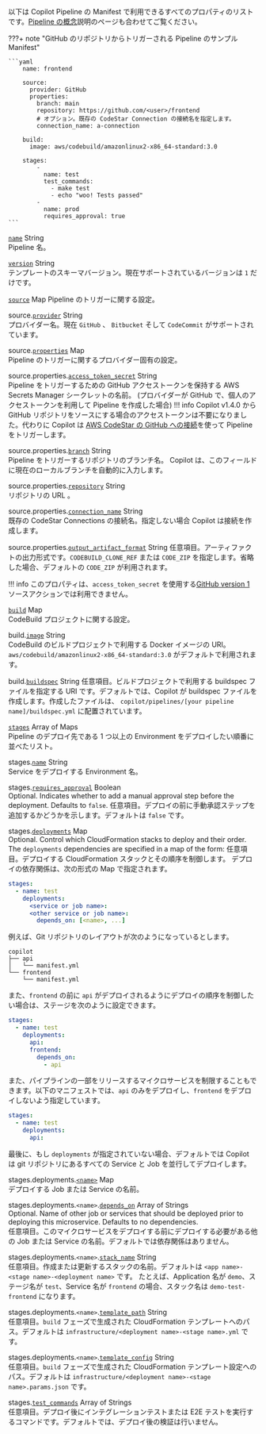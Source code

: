 以下は Copilot Pipeline の Manifest で利用できるすべてのプロパティのリストです。[Pipeline の概念](../concepts/pipelines.ja.md)説明のページも合わせてご覧ください。

???+ note "GitHub のリポジトリからトリガーされる Pipeline のサンプル Manifest"

    ```yaml
        name: frontend
    
        source:
          provider: GitHub
          properties:
            branch: main
            repository: https://github.com/<user>/frontend
            # オプション。既存の CodeStar Connection の接続名を指定します。
            connection_name: a-connection
    
        build:
          image: aws/codebuild/amazonlinux2-x86_64-standard:3.0
    
        stages:
            -
              name: test
              test_commands:
                - make test
                - echo "woo! Tests passed"
            -
              name: prod
              requires_approval: true
    ```

<a id="name" href="#name" class="field">`name`</a> <span class="type">String</span>  
Pipeline 名。

<div class="separator"></div>

<a id="version" href="#version" class="field">`version`</a> <span class="type">String</span>  
テンプレートのスキーマバージョン。現在サポートされているバージョンは `1` だけです。

<div class="separator"></div>

<a id="source" href="#source" class="field">`source`</a> <span class="type">Map</span> 
Pipeline のトリガーに関する設定。

<span class="parent-field">source.</span><a id="source-provider" href="#source-provider" class="field">`provider`</a> <span class="type">String</span>  
プロバイダー名。現在 `GitHub` 、 `Bitbucket` そして `CodeCommit` がサポートされています。

<span class="parent-field">source.</span><a id="source-properties" href="#source-properties" class="field">`properties`</a> <span class="type">Map</span>  
Pipeline のトリガーに関するプロバイダー固有の設定。

<span class="parent-field">source.properties.</span><a id="source-properties-ats" href="#source-properties-ats" class="field">`access_token_secret`</a> <span class="type">String</span>  
Pipeline をトリガーするための GitHub アクセストークンを保持する AWS Secrets Manager シークレットの名前。
(プロバイダーが GitHub で、個人のアクセストークンを利用して Pipeline を作成した場合)
!!! info
    Copilot v1.4.0 から GitHub リポジトリをソースにする場合のアクセストークンは不要になりました。代わりに Copilot は [AWS CodeStar の GitHub への接続](https://docs.aws.amazon.com/ja_jp/codepipeline/latest/userguide/update-github-action-connections.html)を使って Pipeline をトリガーします。

<span class="parent-field">source.properties.</span><a id="source-properties-branch" href="#source-properties-branch" class="field">`branch`</a> <span class="type">String</span>  
Pipeline をトリガーするリポジトリのブランチ名。 Copilot は、このフィールドに現在のローカルブランチを自動的に入力します。

<span class="parent-field">source.properties.</span><a id="source-properties-repository" href="#source-properties-repository" class="field">`repository`</a> <span class="type">String</span>  
リポジトリの URL 。

<span class="parent-field">source.properties.</span><a id="source-properties-connection-name" href="#source-properties-connection-name" class="field">`connection_name`</a> <span class="type">String</span>  
既存の CodeStar Connections の接続名。指定しない場合 Copilot は接続を作成します。

<span class="parent-field">source.properties.</span><a id="source-properties-output-artifact-format" href="#source-properties-output-artifact-format" class="field">`output_artifact_format`</a> <span class="type">String</span>
任意項目。アーティファクトの出力形式です。`CODEBUILD_CLONE_REF` または `CODE_ZIP` を指定します。省略した場合、デフォルトの `CODE_ZIP` が利用されます。

!!! info
    このプロパティは、`access_token_secret` を使用する[GitHub version 1](https://docs.aws.amazon.com/ja_jp/codepipeline/latest/userguide/appendix-github-oauth.html) ソースアクションでは利用できません。

<div class="separator"></div>

<a id="build" href="#build" class="field">`build`</a> <span class="type">Map</span>  
CodeBuild プロジェクトに関する設定。

<span class="parent-field">build.</span><a id="build-image" href="#build-image" class="field">`image`</a> <span class="type">String</span>  
CodeBuild のビルドプロジェクトで利用する Docker イメージの URI。`aws/codebuild/amazonlinux2-x86_64-standard:3.0` がデフォルトで利用されます。

<span class="parent-field">build.</span><a id="build-buildspec" href="#build-buildspec" class="field">`buildspec`</a> <span class="type">String</span>
任意項目。ビルドプロジェクトで利用する buildspec ファイルを指定する URI です。デフォルトでは、Copilot  が buildspec ファイルを作成します。作成したファイルは、 `copilot/pipelines/[your pipeline name]/buildspec.yml` に配置されています。

<div class="separator"></div>

<a id="stages" href="#stages" class="field">`stages`</a> <span class="type">Array of Maps</span>  
Pipeline のデプロイ先である 1 つ以上の Environment をデプロイしたい順番に並べたリスト。

<span class="parent-field">stages.</span><a id="stages-name" href="#stages-name" class="field">`name`</a> <span class="type">String</span>  
Service をデプロイする Environment 名。

<span class="parent-field">stages.</span><a id="stages-approval" href="#stages-approval" class="field">`requires_approval`</a> <span class="type">Boolean</span>   
Optional. Indicates whether to add a manual approval step before the deployment. Defaults to `false`.
任意項目。デプロイの前に手動承認ステップを追加するかどうかを示します。デフォルトは `false` です。

<span class="parent-field">stages.</span><a id="stages-deployments" href="#stages-deployments" class="field">`deployments`</a> <span class="type">Map</span>  
Optional. Control which CloudFormation stacks to deploy and their order.  
The `deployments` dependencies are specified in a map of the form:
任意項目。デプロイする CloudFormation スタックとその順序を制御します。
デプロイの依存関係は、次の形式の Map で指定されます。
```yaml
stages:
  - name: test
    deployments:
      <service or job name>:
      <other service or job name>:
        depends_on: [<name>, ...]
```

例えば、Git リポジトリのレイアウトが次のようになっているとします。
```
copilot
├── api
│   └── manifest.yml
└── frontend
    └── manifest.yml
```

また、`frontend` の前に `api` がデプロイされるようにデプロイの順序を制御したい場合は、ステージを次のように設定できます。
```yaml
stages:
  - name: test
    deployments:
      api:
      frontend:
        depends_on:
          - api
```
また、パイプラインの一部をリリースするマイクロサービスを制限することもできます。以下のマニフェストでは、`api` のみをデプロイし、`frontend` をデプロイしないよう指定しています。
```yaml
stages:
  - name: test
    deployments:
      api:
```

最後に、もし `deployments` が指定されていない場合、デフォルトでは Copilot は git リポジトリにあるすべての Service と Job を並行してデプロイします。

<span class="parent-field">stages.deployments.</span><a id="stages-deployments-name" href="#stages-deployments-name" class="field">`<name>`</a> <span class="type">Map</span>   
デプロイする Job または Service の名前。

<span class="parent-field">stages.deployments.`<name>`.</span><a id="stages-deployments-dependson" href="#stages-deployments-dependson" class="field">`depends_on`</a> <span class="type">Array of Strings</span>    
Optional. Name of other job or services that should be deployed prior to deploying this microservice. Defaults to no dependencies.  
任意項目。このマイクロサービスをデプロイする前にデプロイする必要がある他の Job または Service の名前。デフォルトでは依存関係はありません。

<span class="parent-field">stages.deployments.`<name>`.</span><a id="stages-deployments-stackname" href="#stages-deployments-stackname" class="field">`stack_name`</a> <span class="type">String</span>  
任意項目。作成または更新するスタックの名前。デフォルトは `<app name>-<stage name>-<deployment name>` です。
たとえば、Application 名が `demo`、ステージ名が `test`、Service 名が `frontend` の場合、スタック名は `demo-test-frontend` になります。

<span class="parent-field">stages.deployments.`<name>`.</span><a id="stages-deployments-templatepath" href="#stages-deployments-templatepath" class="field">`template_path`</a> <span class="type">String</span>  
任意項目。`build` フェーズで生成された CloudFormation テンプレートへのパス。デフォルトは `infrastructure/<deployment name>-<stage name>.yml` です。

<span class="parent-field">stages.deployments.`<name>`.</span><a id="stages-deployments-templateconfig" href="#stages-deployments-templatepath" class="field">`template_config`</a> <span class="type">String</span>  
任意項目。`build` フェーズで生成された CloudFormation テンプレート設定へのパス。デフォルトは `infrastructure/<deployment name>-<stage name>.params.json` です。

<span class="parent-field">stages.</span><a id="stages-test-cmds" href="#stages-test-cmds" class="field">`test_commands`</a> <span class="type">Array of Strings</span>   
任意項目。デプロイ後にインテグレーションテストまたは E2E テストを実行するコマンドです。デフォルトでは、デプロイ後の検証は行いません。
    
